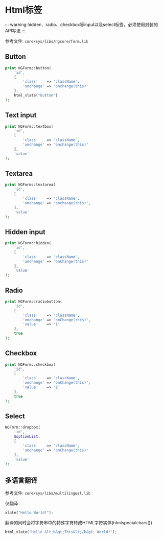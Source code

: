 # Html标签

::: warning
hidden、radio、checkbox等input以及select标签，必须使用封装的API写法
:::

参考文件: `core/sys/libs/ngcore/form.lib`

## Button

```php
print NGForm::button(
    'id',
    [
		'class'    => 'className',
		'onchange' => 'onchange(this)'
    ],
    html_xlate("Button")
);
```

## Text input
```php
print NGForm::textbox(
	'id',
	[
		'class'    => 'className',
		'onchange' => 'onchange(this)'
	],
	'value'
);
```

## Textarea
```php
print NGForm::textarea(
	'id',
	[
		'class'    => 'className',
		'onchange' => 'onchange(this)',
	],
	'value'
);
```

## Hidden input
```php
print NGForm::hidden(
    'id',
	[
		'class'    => 'className',
		'onchange' => 'onChange(this)'
	],
	'value'
);
```

## Radio
```php
print NGForm::radiobutton(
    'id',
	[
		'class'    => 'className',
		'onchange' => 'onChange(this)',
		'value'    => '1'
	],
	true
);
```

## Checkbox
```php
print NGForm::checkbox(
    'id',
	[
		'class'    => 'className',
		'onchange' => 'onChange(this)',
		'value'    => '1'
	],
	true
);
```

## Select
```php
NGForm::dropbox(
	'id',
	$optionList,
	[
		'class'    => 'className',
		'onchange' => 'onChange(this)'
	],
	'value'
);
```

## 多语言翻译

参考文件: `core/sys/libs/multilingual.lib`

仅翻译
```php
xlate("Hello World!");
```

翻译的同时会将字符串中的特殊字符转成HTML字符实体(htmlspecialchars())
```php
html_xlate("Hello &lt;b&gt;This&lt;/b&gt; World!");
```